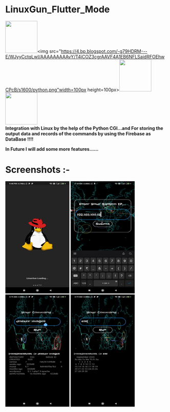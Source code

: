 # LinuxGun_Flutter_Mode 

<img src="https://upload.wikimedia.org/wikipedia/commons/thumb/3/35/Tux.svg/1200px-Tux.svg.png" width=100px height=100px><img src="https://4.bp.blogspot.com/-g79HDRM---E/WJyyCctqLwI/AAAAAAAAAvY/T4iCOZ3cgrAAVF4A1EB6NFLSaidRFOEhwCPcB/s1600/python.png"width=100px height=100px><img src="https://ih1.redbubble.net/image.1057254628.1918/flat,750x,075,f-pad,750x1000,f8f8f8.u1.jpg" width=100px height=100px><img src="https://firebase.google.com/downloads/brand-guidelines/PNG/logo-vertical.png" width=100px height=100px>
<br><b>
Integration with Linux by the help of the Python CGI...and For storing the output data and records of the commands by using the Firebase as DataBase !!!!

In Future I will add some more features......
</b>
# Screenshots :-
<img src="screenshots/1l.jpg" width=200px height=350>    <img src="screenshots/2l.jpg" width=200px height=350>    <img src="screenshots/3l.jpg" width=200px height=350>    <img src="screenshots/4l.jpg" width=200px height=350>
